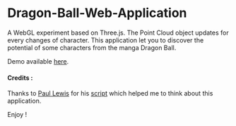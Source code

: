 # Dragon-Ball-Web-Application
A WebGL experiment based on Three.js. 
The Point Cloud object updates for every changes of character. 
This application let you to discover the potential of some characters from the manga Dragon Ball.

Demo available [here](http://62.210.36.104/db-ki/).

#### Credits :
Thanks to [Paul Lewis](https://github.com/paullewis) for his [script](https://github.com/paullewis/Photo-Particles) which helped me to think about this application.

Enjoy !
